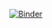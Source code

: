 [![Binder](https://mybinder.org/badge.svg)](https://mybinder.org/v2/gh/jkennedy-usgs/gravity-inversion/master?filepath=eqlayer_mag_transform.ipynb)
